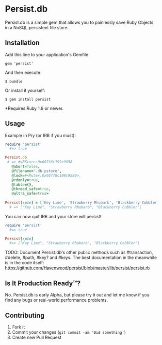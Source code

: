 # Persist.db

Persist.db is a simple gem that allows you to painlessly save Ruby Objects in a NoSQL persistent file store.

## Installation

Add this line to your application's Gemfile:

    gem 'persist'

And then execute:

    $ bundle

Or install it yourself:

    $ gem install persist
    
*Requires Ruby 1.9 or newer.

## Usage

Example in Pry (or IRB if you must):

```ruby
require 'persist'
  #=> true

Persist.db
 # => #<PStore:0x007f8c199c9698
   @abort=false,
   @filename=".db.pstore",
   @lock=#<Mutex:0x007f8c199c9580>,
   @rdonly=true,
   @table={},
   @thread_safe=true,
   @ultra_safe=true>
  
Persist[:pie] = ['Key Lime', 'Strawberry Rhubarb', 'Blackberry Cobbler']
  # => ["Key Lime", "Strawberry Rhubarb", "Blackberry Cobbler"]
```

You can now quit IRB and your store will persist!

```ruby
require 'persist'
  #=> true

Persist[:pie]
  #=> ["Key Lime", "Strawberry Rhubarb", "Blackberry Cobbler"]
```

TODO: Document Persist.db's other public methods such as #transaction, #delete, #path, #key? and #keys. The best documentation in the meanwhile is in the code itself: https://github.com/Havenwood/persist/blob/master/lib/persist/persist.rb

## Is It Production Ready™?
No. Persist.db is early Alpha, but please try it out and let me know if you find any bugs or real-world performance problems.

## Contributing

1. Fork it
2. Commit your changes (`git commit -am 'Did something'`)
3. Create new Pull Request
